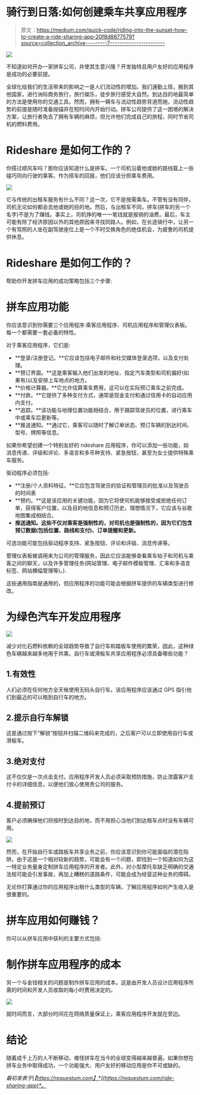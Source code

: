 # 骑行到日落:如何创建乘车共享应用程序

> 原文：<https://medium.com/quick-code/riding-into-the-sunset-how-to-create-a-ride-sharing-app-20f8d8877579?source=collection_archive---------7----------------------->

![](img/1cb7fed94d0399bfb11c5a1e46942ab8.png)

不知道如何开办一家拼车公司，并使其生意兴隆？开发独特且用户友好的应用程序是成功的必要前提。

全球化给我们的生活带来的影响之一是人们流动性的增加。我们通勤上班，搬到其他国家，进行洲际商务旅行，旅行娱乐，徒步旅行感受大自然。到达目的地最简单的方法是使用你的交通工具。然而，拥有一辆车与流动性趋势背道而驰，流动性趋势的前提是随时准备抛锚并在短时间内开始行动。拼车公司提供了这一困境的解决方案，让旅行者免去了拥有车辆的麻烦，但允许他们完成自己的旅程，同时节省司机的燃料费用。

# Rideshare 是如何工作的？

你搭过顺风车吗？那你应该知道什么是拼车。一个司机沿着他或她的路线载上一些碰巧同向行驶的乘客。作为搭车的回报，他们应该分担乘车费用。

![](img/2fa2eaba92aa359cefcc70f118216172.png)

它与传统的出租车服务有什么不同？这一次，它不是按需乘车。不管有没有同伴，司机无论如何都会去他或她的目的地。然后，与出租车不同，拼车(拼车的另一个名字)不是为了赚钱。事实上，司机挣的唯一一笔钱就是报销的油费。最后，车主可能有除了经济原因以外的其他原因来寻找同路人。例如，在长途骑行中，让另一个有驾照的人坐在副驾驶座位上是一个不时交换角色的绝佳机会，为疲惫的司机提供休息。

# Rideshare 是如何工作的？

帮助你开发拼车应用的成功策略包括三个步骤:

# 拼车应用功能

你应该意识到你需要三个应用程序:乘客应用程序、司机应用程序和管理仪表板。每一个都需要一套必备的特性。

对于乘客应用程序，它们是:

*   **登录/注册登记。**它应该包括电子邮件和社交媒体登录选项，以及支付处理。
*   **预订界面。**这是乘客输入他们出发的地址、指定汽车类型和司机偏好(如果有)以及安排上车地点的地方。
*   **价格计算器。**它允许估算乘车费用，这可以在实际预订乘车之前完成。
*   **付款。**它提供了多种支付方式，通常是现金支付和通过信用卡的自动应用内支付。
*   **追踪。**该功能与地理位置功能相结合，用于跟踪驾驶员的位置，进行乘车中或乘车后更新等。
*   **推送通知。**通过它，乘客可以随时了解订单状态、预订车辆的到达时间、型号、牌照等信息。

如果你希望创建一个特别友好的 rideshare 应用程序，你可以添加一些功能，如消息传递、评级和评论、多语言和多币种支持、紧急按钮，甚至为女士提供特殊乘车服务。

驱动程序必须包括:

*   **注册/个人资料特征。**它应包含驾驶员的验证和管理员的批准以及驾驶员的时间表
*   **预约。**这是该应用的关键功能，因为它将使司机能够接受或拒绝任何订单，获得客户位置，以及目的地信息和预订历史。理想情况下，它应该与谷歌地图集成相结合。
*   **推送通知。这些不仅对乘客是强制性的，对司机也是强制性的，因为它们包含预订数据(包括位置、路线和支付)、订单提醒和更新。**

可选功能可能包括驱动程序支持、紧急按钮、评论和评级、消息传递等。

管理仪表板被调用来为公司的管理服务，因此它应该能够查看乘车帖子和司机与乘客之间的聊天，以及许多管理任务(网站管理、电子邮件模板管理、汇率和多语言标签、网站横幅管理等)。).

这些通用指南是通用的，但应用程序的功能可能会根据拼车提供的车辆类型进行修改。

# 为绿色汽车开发应用程序

![](img/b67b81a57f5a55847c8640107dca8dc4.png)

减少对化石燃料依赖的全球趋势导致了自行车和踏板车使用的繁荣，因此，这种绿色车辆越来越多地用于共乘。自行车或滑板车共享应用程序必须具备哪些功能？

## 1.有效性

人们必须在任何地方全天候使用无码头自行车。该应用程序应该通过 GPS 指引他们到最近的可以租到自行车的地方。

## 2.提示自行车解锁

这是通过按下“解锁”按钮并扫描二维码来完成的，之后客户可以立即使用自行车或滑板车。

## 3.绝对支付

这不仅仅是一次点击支付。应用程序开发人员必须采取预防措施，防止泄露客户支付卡的详细信息，以便他们放心使用贵公司的服务。

## 4.提前预订

客户必须确保他们将按时到达目的地，而不用担心当他们到达租车点时没有车辆可用。

![](img/5a523398847491fd769ec3b406869b67.png)

然而，在开始自行车或踏板车共享业务之前，你应该意识到你可能面临的潜在陷阱。由于这是一个相对较新的趋势，可能会有一个问题，即找到一个知道如何为这一特定业务量身定制拼车应用程序的开发者。此外，对小型摩托车缺乏明确的交通法规可能会引发事故，再加上糟糕的道路条件，可能会成为经营这种业务的障碍。

无论你打算通过你的应用程序出租什么类型的车辆，了解应用程序如何产生收入是很重要的。

# 拼车应用如何赚钱？

你可以从拼车应用中获利的主要方式包括:

# 制作拼车应用程序的成本

另一个与金钱相关的问题是制作拼车应用的成本。这是由开发人员设计应用程序所需的时间和开发人员收取的每小时费用决定的。

![](img/9dfdaba8cdaee7785254490b67a5bc2a.png)

就时间而言，大部分时间花在网络质量保证上，乘客应用程序开发就在旁边。

# 结论

随着成千上万的人不断移动，难怪拼车在当今的全球变得越来越普遍。如果你想在拼车业务中取得成功，一个功能强大、用户友好的移动应用是你不可或缺的。

*最初发表于*[*【https://requestum.com】*](https://requestum.com/ride-sharing-app)*。*